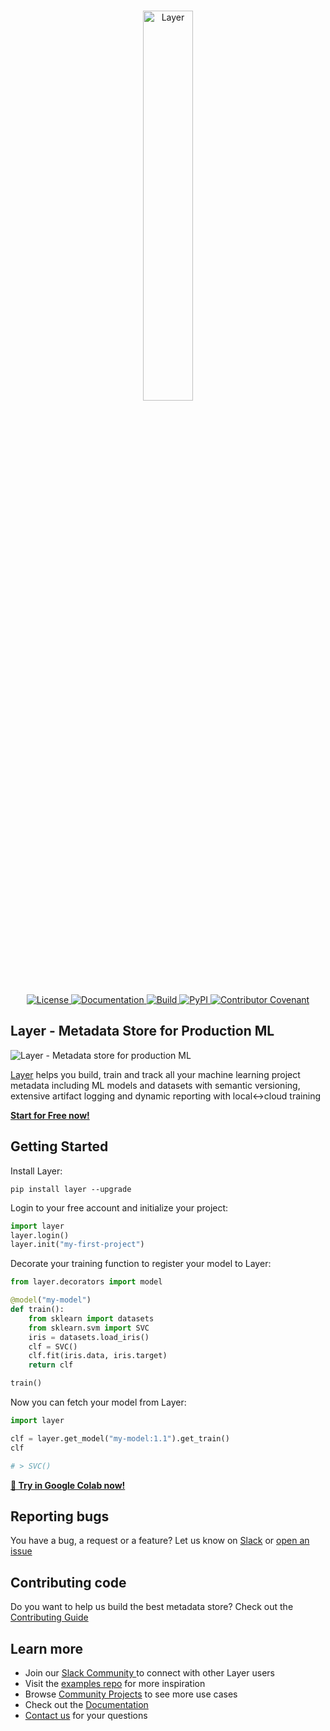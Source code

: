 <!---
Copyright 2022 Layer. All rights reserved.

Licensed under the Apache License, Version 2.0 (the "License");
you may not use this file except in compliance with the License.
You may obtain a copy of the License at

    http://www.apache.org/licenses/LICENSE-2.0

Unless required by applicable law or agreed to in writing, software
distributed under the License is distributed on an "AS IS" BASIS,
WITHOUT WARRANTIES OR CONDITIONS OF ANY KIND, either express or implied.
See the License for the specific language governing permissions and
limitations under the License.
-->

<p align="center">
    <br>
    <a href="https://layer.ai">
          <img src="https://app.layer.ai/assets/layer_wordmark_black.png" width="40%"
alt="Layer"/>
    </a>
    <br>
<p>
<p align="center">
    <a href="https://github.com/layerai/sdk/blob/main/LICENSE">
        <img alt="License" src="https://img.shields.io/github/license/layerai/sdk.svg?color=blue">
    </a>
    <a href="https://docs.layer.ai">
        <img alt="Documentation" src="https://img.shields.io/badge/docs-online-success">
    </a>
    <a href="https://github.com/layerai/sdk/actions/workflows/release.yml">
        <img alt="Build" src="https://img.shields.io/github/workflow/status/layerai/sdk/Release">
    </a>
    <a href="https://pypi.python.org/pypi/layer">
        <img alt="PyPI" src="https://img.shields.io/pypi/v/layer.svg">
    </a>
    <a href="https://github.com/layerai/.github/blob/main/CODE_OF_CONDUCT.md">
        <img alt="Contributor Covenant" src="https://img.shields.io/badge/contributor%20covenant-v2.1%20adopted-blueviolet.svg">
    </a>
</p>

## Layer - Metadata Store for Production ML

![Layer - Metadata store for production ML](https://app.layer.ai/assets/layer_metadata_store.png)


[Layer](https://layer.ai) helps you build, train and track all your machine learning project metadata including ML models and datasets with semantic versioning, extensive artifact logging and dynamic reporting with local↔cloud training

**[Start for Free now!](https://app.layer.ai/login?returnTo=%2Fgetting-started)**

## Getting Started

Install Layer:
```shell
pip install layer --upgrade
```

Login to your free account and initialize your project:
```python
import layer
layer.login()
layer.init("my-first-project")
```

Decorate your training function to register your model to Layer:
```python
from layer.decorators import model

@model("my-model")
def train():
    from sklearn import datasets
    from sklearn.svm import SVC
    iris = datasets.load_iris()
    clf = SVC()
    clf.fit(iris.data, iris.target)
    return clf

train()
```

Now you can fetch your model from Layer:

```python
import layer

clf = layer.get_model("my-model:1.1").get_train()
clf

# > SVC()
```

[**🚀 Try in Google Colab now!**](https://colab.research.google.com/github/layerai/examples/blob/main/tutorials/add-models-to-layer/how_to_add_models_to_layer.ipynb)

## Reporting bugs
You have a bug, a request or a feature? Let us know on [Slack](https://bit.ly/layercommunityslack) or [open an issue](https://github.com/layerai/sdk/issues/new/choose)

## Contributing code
Do you want to help us build the best metadata store? Check out the [Contributing Guide](https://github.com/layerai/sdk/blob/main/CONTRIBUTING.md)

## Learn more
- Join our [Slack Community ](https://bit.ly/layercommunityslack) to connect with other Layer users
- Visit the [examples repo](https://github.com/layerai/examples) for more inspiration
- Browse [Community Projects](https://layer.ai/community) to see more use cases
- Check out the [Documentation](https://docs.layer.ai)
- [Contact us](https://layer.ai/contact-us) for your questions
